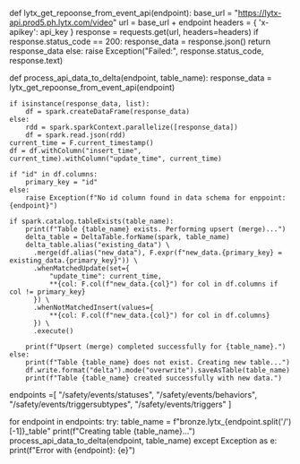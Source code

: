 def lytx_get_repoonse_from_event_api(endpoint):
    base_url = "https://lytx-api.prod5.ph.lytx.com/video"
    url = base_url + endpoint
    headers = {
        'x-apikey': api_key
    }
    response = requests.get(url, headers=headers)
    if response.status_code == 200:
        response_data = response.json()
        return response_data
    else:
        raise Exception("Failed:", response.status_code, response.text)


def process_api_data_to_delta(endpoint, table_name):
    response_data = lytx_get_repoonse_from_event_api(endpoint)

    if isinstance(response_data, list):
        df = spark.createDataFrame(response_data) 
    else:
        rdd = spark.sparkContext.parallelize([response_data])
        df = spark.read.json(rdd)
    current_time = F.current_timestamp()
    df = df.withColumn("insert_time", current_time).withColumn("update_time", current_time)

    if "id" in df.columns:
        primary_key = "id"
    else:
        raise Exception(f"No id column found in data schema for enppoint: {endpoint}")

    if spark.catalog.tableExists(table_name):
        print(f"Table {table_name} exists. Performing upsert (merge)...")
        delta_table = DeltaTable.forName(spark, table_name) 
        delta_table.alias("existing_data") \
          .merge(df.alias("new_data"), F.expr(f"new_data.{primary_key} = existing_data.{primary_key}")) \
          .whenMatchedUpdate(set={
              "update_time": current_time, 
              **{col: F.col(f"new_data.{col}") for col in df.columns if col != primary_key}
          }) \
          .whenNotMatchedInsert(values={
              **{col: F.col(f"new_data.{col}") for col in df.columns}
          }) \
          .execute()

        print(f"Upsert (merge) completed successfully for {table_name}.")
    else:
        print(f"Table {table_name} does not exist. Creating new table...")
        df.write.format("delta").mode("overwrite").saveAsTable(table_name)
        print(f"Table {table_name} created successfully with new data.")



endpoints =[
    "/safety/events/statuses",
    "/safety/events/behaviors",
    "/safety/events/triggersubtypes",
    "/safety/events/triggers"
]

for endpoint in endpoints:
    try:
        table_name = f"bronze.lytx_{endpoint.split('/')[-1]}_table"
        print(f"Creating table {table_name}...")
        process_api_data_to_delta(endpoint, table_name)
    except Exception as e:
        print(f"Error with {endpoint}: {e}")
